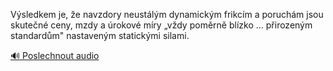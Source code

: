 
Výsledkem je, že navzdory neustálým dynamickým frikcím a poruchám jsou skutečné ceny, mzdy a úrokové míry „vždy poměrně blízko … přirozeným standardům" nastaveným statickými silami.

[🔊 Poslechnout audio](/data/7-paragraphs/audio/chapter_184/para_004-Vsledkem-je-e-navzdory-neustlm-dynamickm-fri.mp3)
